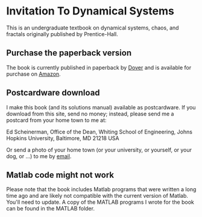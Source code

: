 # Invitation To Dynamical Systems

This is an undergraduate textbook on dynamical systems, chaos, and fractals originally published by Prentice-Hall. 

## Purchase the paperback version

The book is currently published in paperback by [Dover](http://store.doverpublications.com/0486485943.html)
and is available for purchase on 
[Amazon](http://www.amazon.com/Invitation-Dynamical-Systems-Dover-Mathematics/dp/0486485943/ref=sr_1_7?ie=UTF8&qid=1328557406&sr=8-7).

## Postcardware download

I make this book (and its solutions manual) available as postcardware. 
If you download from this site, send no money; instead, 
please send me a postcard from your home town to me at:

Ed Scheinerman, Office of the Dean, Whiting School of Engineering, Johns Hopkins University, Baltimore, MD 21218 USA

Or send a photo of your home town (or your university, or yourself, or your dog, or ...) to me by [email](mailto:ers@jhu.edu).

## Matlab code might not work

Please note that the book includes Matlab programs that were written a long time ago and are likely not compatible with 
the current version of Matlab. You'll need to update. A copy of the MATLAB programs I wrote for the book can be found in the 
MATLAB folder.
